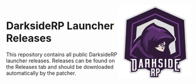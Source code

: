 <img src="DSRPlogo.png" align="right" width="200">

DarksideRP Launcher Releases
=============================
This repository contains all public DarksideRP launcher releases. Releases can be found on the Releases tab and should be downloaded automatically by the patcher.